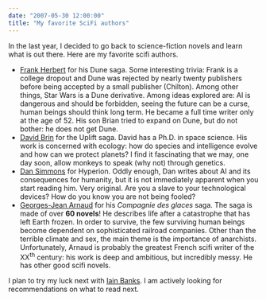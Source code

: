 ```yaml
---
date: "2007-05-30 12:00:00"
title: "My favorite SciFi authors"
---
```




In the last year, I decided to go back to science-fiction novels and learn what is out there. Here are my favorite scifi authors.

- [Frank Herbert](https://en.wikipedia.org/wiki/Frank_Herbert) for his Dune saga. Some interesting trivia: Frank is a college dropout and Dune was rejected by nearly twenty publishers before being accepted by a small publisher (Chilton). Among other things, Star Wars is a Dune derivative. Among ideas explored are: AI is dangerous and should be forbidden, seeing the future can be a curse, human beings should think long term. He became a full time writer only at the age of 52. His son Brian tried to expand on Dune, but do not bother: he does not get Dune.
- [David Brin](https://en.wikipedia.org/wiki/David_Brin) for the Uplift saga. David has a Ph.D. in space science. His work is concerned with ecology: how do species and intelligence evolve and how can we protect planets? I find it fascinating that we may, one day soon, allow monkeys to speak (why not) through genetics.
- [Dan Simmons](https://en.wikipedia.org/wiki/Dan_Simmons) for Hyperion. Oddly enough, Dan writes about AI and its consequences for humanity, but it is not immediately apparent when you start reading him. Very original. Are you a slave to your technological devices? How do you know you are not being fooled?
- [Georges-Jean Arnaud](https://fr.wikipedia.org/wiki/Georges-Jean_Arnaud) for his <em>Compagnie des glaces</em> saga. The saga is made of over __60 novels__! He describes life after a catastrophe that has left Earth frozen. In order to survive, the few surviving human beings become dependent on sophisticated railroad companies. Other than the terrible climate and sex, the main theme is the importance of anarchists. Unfortunately, Arnaud is probably the greatest French scifi writer of the XX<sup>th</sup> century: his work is deep and ambitious, but incredibly messy. He has other good scifi novels.


I plan to try my luck next with [Iain Banks](https://en.wikipedia.org/wiki/Iain_Banks). I am actively looking for recommendations on what to read next.

